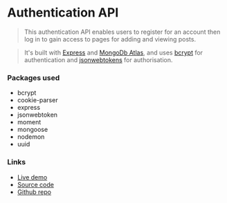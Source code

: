 # Authentication API

> This authentication API enables users to register for an account then log in to gain access to pages for adding and viewing posts.

> It's built with [Express](https://expressjs.com/) and [MongoDb Atlas](https://www.mongodb.com/atlas), and uses [bcrypt](https://www.npmjs.com/package/bcrypt) for authentication and [jsonwebtokens](https://www.npmjs.com/package/jsonwebtoken) for authorisation.

### Packages used
- bcrypt
- cookie-parser
- express
- jsonwebtoken
- moment
- mongoose
- nodemon
- uuid

### Links
- [Live demo](https://express-api-login-with-jwt.rolandjlevy.repl.co/)
- [Source code](https://replit.com/@RolandJLevy/express-api-login-with-jwt)
- [Github repo](https://github.com/rolandjlevy/express-api-login-with-jwt)